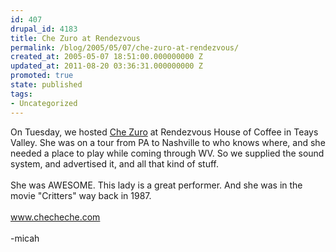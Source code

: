 ```yaml
---
id: 407
drupal_id: 4183
title: Che Zuro at Rendezvous
permalink: /blog/2005/05/07/che-zuro-at-rendezvous/
created_at: 2005-05-07 18:51:00.000000000 Z
updated_at: 2011-08-20 03:36:31.000000000 Z
promoted: true
state: published
tags:
- Uncategorized
---
```

On Tuesday, we hosted <a href="http://www.checheche.com/">Che Zuro</a> at Rendezvous House of Coffee in Teays Valley. She was on a tour from PA to Nashville to who knows where, and she needed a place to play while coming through WV. So we supplied the sound system, and advertised it, and all that kind of stuff.<br /><br />She was AWESOME. This lady is a great performer. And she was in the movie "Critters" way back in 1987.<br /><br /><a href="http://www.checheche.com/">www.checheche.com</a><br /><br />-micah
